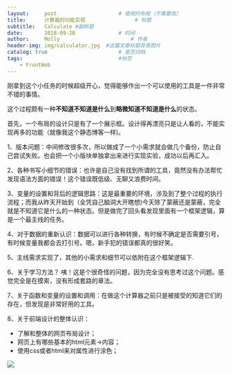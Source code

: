 ```yaml
---
layout:     post   				    # 使用的布局（不需要改）
title:      计算器的功能实现 				# 标题
subtitle:   Calculate #副标题
date:       2018-09-28 				# 时间
author:     Molly 						# 作者
header-img: img/calculator.jpg 	#这篇文章标题背景图片
catalog: true 						# 是否归档
tags:								#标签
    - FrontWeb
---
```

刚拿到这个小任务的时候超级开心，觉得能够作出一个可以使用的工具是一件非常不错的事情。



这个过程颇有一种**不知道不知道是什么**到**略微知道不知道是什么**的状态。




首先，一个布局的设计只是有了一个展示框。设计得再漂亮只是让人看的，不能实现再多的功能（就像我这个静态博客一样)。



1、版本问题：中间修改很多次，所以做成了一个小需求就会做几个备份，防止自己尝试失败。也会把一个小版块单独拿出来进行实现实验，成功以后再汇入。



2、各种书写小细节的错误：也许是自己没有找到所谓的工具，竟然没有办法帮忙发现语法方面的错误！这个错误既低级、无聊又浪费时间。




3、变量的设置和背后的逻辑思路：这是最重要的环境，涉及到了整个过程的执行流程；而我从昨天开始到（全凭自己脑洞大开瞎想)今天除了蒙蔽还是蒙蔽，完全就是不知道它是什么的一种状态。但是做完了回头看发现里面有一个框架逻辑，算是一个最主线的任务。




4、对于数据的重新认识：数据可以进行各种转换，有时候不确定是否需要引号，有时候变量我都会去打引号。嗯，新手犯的错误都真的很好笑。




5、主线需求实现了，其他的小需求和细节可以依附在这个框架逻辑下.




6、关于学习方法？
咦！这是个很奇怪的问题，因为完全没有思考过这个问题。感觉完全是在摸索，没有形成套路的章法。




7、关于函数和变量的设置和调用：在做这个计算器之前只是被接受的知道它们的存在，但发现是非常好用的工具。


8、关于前端设计的整体认识：
  * 了解和整体的网页布局设计；
  * 网页上有哪些基本的html元素→内容；
  * 使用css或者html来对属性进行涂色；



![](https://i.loli.net/2018/09/28/5bad1c8b99010.png)
